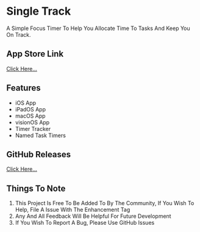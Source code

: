 # Single Track

A Simple Focus Timer To Help You Allocate Time To Tasks And Keep You On Track.

## App Store Link

[Click Here...]()

## Features

- iOS App
- iPadOS App
- macOS App
- visionOS App
- Timer Tracker
- Named Task Timers

## GitHub Releases

[Click Here...](https://github.com/markydoodled/Single-Track/releases)

## Things To Note

1. This Project Is Free To Be Added To By The Community, If You Wish To Help, File A Issue With The Enhancement Tag
2. Any And All Feedback Will Be Helpful For Future Development
3. If You Wish To Report A Bug, Please Use GitHub Issues

